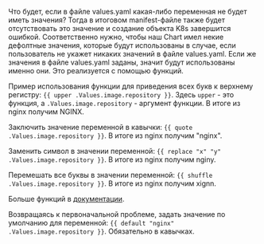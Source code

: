 Что будет, если в файле values.yaml какая-либо переменная не будет иметь значения? Тогда в итоговом manifest-файле также будет отсутствовать это значение и создание объекта K8s завершится ошибкой. Соответственно нужно, чтобы наш Chart имел некие дефолтные значения, которые будут использованы в случае, если пользователь не укажет никаких значений в файле values.yaml. Если же значения в файле values.yaml заданы, значит будут использованы именно они. Это реализуется с помощью функций.

Пример использования функции для приведения всех букв к верхнему регистру: `{{ upper .Values.image.repository }}`. Здесь `upper` - это функция, а `.Values.image.repository` - аргумент функции. В итоге из nginx получим NGINX.

Заключить значение переменной в кавычки: `{{ quote .Values.image.repository }}`. В итоге из nginx получим "nginx".

Заменить символ в значении переменной: `{{ replace "x" "y" .Values.image.repository }}`. В итоге из nginx получим nginy.

Перемешать все буквы в значении переменной: `{{ shuffle .Values.image.repository }}`. В итоге из nginx получим xignn.

Больше функций в [документации](https://helm.sh/docs/chart_template_guide/function_list/#string-functions).

Возвращаясь к первоначальной проблеме, задать значение по умолчанию для переменной: `{{ default "nginx" .Values.image.repository }}`. Обязательно в кавычках.